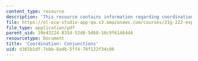 ```yaml
---
content_type: resource
description: 'This resource contains information regarding coordination: Conjunctions.'
file: https://ol-ocw-studio-app-qa.s3.amazonaws.com/courses/21g-222-expository-writing-for-bilingual-students-fall-2002/d365b1df7ebb8adb5ff478f122f34c86_MIT21G_222F02_Coordinatn_i.pdf
file_type: application/pdf
parent_uid: 39e43224-831d-52d0-5d68-10c9f61464d4
resourcetype: Document
title: 'Coordination: Conjunctions'
uid: d365b1df-7ebb-8adb-5ff4-78f122f34c86
---
```

